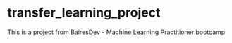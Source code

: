 # transfer_learning_project
This is a project from BairesDev - Machine Learning Practitioner bootcamp

